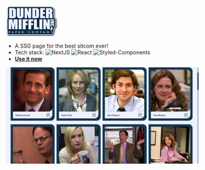 <img src="./public/icons/logo.webp" alt="Logo Dunder Mifflin" height="80px" />

- A SSG page for the best sitcom ever!
- Tech stack: ![NextJS](https://img.shields.io/badge/NextJS-0a2d46.svg?style=for-the-badge&logo=next.js&logoColor=white) ![React](https://img.shields.io/badge/React-0a2d46.svg?style=for-the-badge&logo=react&logoColor=white) ![Styled-Components](https://img.shields.io/badge/Styled--Components-0a2d46.svg?style=for-the-badge&logo=styledcomponents&logoColor=white)
- **[Use it now](https://dunder-mifflin.vercel.app)**
 
![Dunder Mifflin Banner](https://raw.githubusercontent.com/devgustavomacedo/devgustavomacedo/main/public/dunder-mifflin.png)
